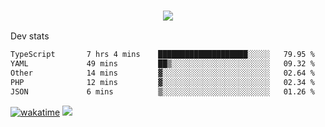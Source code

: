 <h3 align="center">
  <a href="https://github.com/spoopy2023">
      <img src="https://github-profile-trophy.vercel.app/?username=Spoopy2023&no-bg=true&no-frame=true">
  </a>
</h3>

Dev stats
<!--START_SECTION:waka-->

```txt
TypeScript       7 hrs 4 mins    ████████████████████░░░░░   79.95 %
YAML             49 mins         ██▒░░░░░░░░░░░░░░░░░░░░░░   09.32 %
Other            14 mins         ▓░░░░░░░░░░░░░░░░░░░░░░░░   02.64 %
PHP              12 mins         ▓░░░░░░░░░░░░░░░░░░░░░░░░   02.34 %
JSON             6 mins          ▒░░░░░░░░░░░░░░░░░░░░░░░░   01.26 %
```

<!--END_SECTION:waka-->
[![wakatime](https://wakatime.com/badge/user/018ece4c-ff65-47b1-86a2-26e4e720c978.svg)](https://wakatime.com/@mac_g)
<img src="https://camo.githubusercontent.com/935c1e1091fb0ce9d975d06263ed4bc014721cd7e52b557f59b07c85da01afe3/68747470733a2f2f6b6f6d617265762e636f6d2f67687076632f3f757365726e616d653d5843726166744d616e3532266c6162656c3d566965777326636f6c6f723d626c7565267374796c653d706c6173746963">
